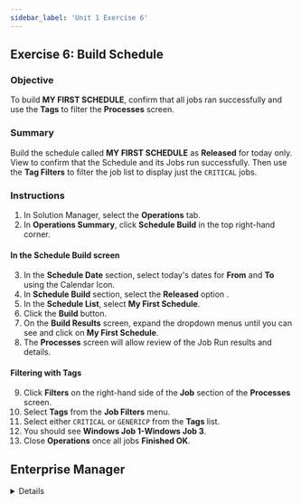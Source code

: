 ```yaml
---
sidebar_label: 'Unit 1 Exercise 6'
---
```


## Exercise 6: Build Schedule

### Objective

To build **MY FIRST SCHEDULE**, confirm that all jobs ran successfully and use the **Tags** to filter the **Processes** screen.

### Summary

Build the schedule called **MY FIRST SCHEDULE** as **Released** for today only. View to confirm that the Schedule and its Jobs run successfully. Then use the **Tag Filters** to filter the job list to display just the ```CRITICAL``` jobs.

### Instructions

1.	In Solution Manager, select the **Operations** tab.
2.  In **Operations Summary**, click **Schedule Build** in the top right-hand corner.

#### In the Schedule Build screen

3.	In the **Schedule Date** section, select today's dates for **From** and **To** using the Calendar Icon.
4.	In **Schedule Build** section, select the **Released** option .
5.  In the **Schedule List**, select **My First Schedule**.
6.  Click the **Build** button.
7.	On the **Build Results** screen, expand the dropdown menus until you can see and click on **My First Schedule**.
8.	The **Processes** screen will allow review of the Job Run results and details.

#### Filtering with Tags

9.  Click **Filters** on the right-hand side of the **Job** section of the **Processes** screen.
10. Select **Tags** from the **Job Filters** menu.
11. Select either ```CRITICAL``` or ```GENERICP``` from the **Tags** list.
12. You should see **Windows Job 1-Windows Job 3**.
13. Close **Operations** once all jobs **Finished OK**.


## Enterprise Manager

<details>

:::tip [Walkthrough Video - Unit 1 Exercise 6](../static/videobasic/U1E6.mp4)

:::

1.	Under the **Operation** topic, double-click on **Schedule Build**. 
2.	In the **Schedule Selection** section, select **My First Schedule** to build.
3.	In the **SchedulE Date** section, click the **Calendar** button to select today's date for both **Start** and **Stop**. 
4.	Click the **Build** button.
5.	In the **Build Properties** window, select the **Released** option.
6.	Click the **OK** button.
7.	Close the **Build Schedules** screen.

#### In the Matrix screen
8.	Under the **Operation** topic, double-click on **Matrix**.
9.  Select the **My First Schedule** in the top half of the **Matrix**.
10. Validate that the jobs in the lower half of the screen have all completed successfully.

#### Filtering with Tags
11. Click **Filter** icon in the top right-hand corner of the **Matrix** screen.
12. Select **Tags** tab from the **Job Filters** pop-up.
13. Select either ```CRITICAL``` or ```GENERICP``` from the **Tags** list.
14. Click **OK**.
14. You should see **Windows Job 1-Windows Job 3**.

</details>
